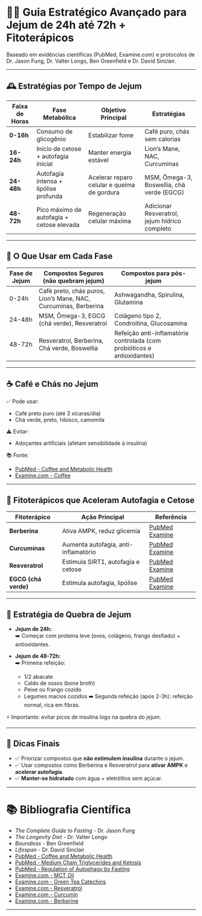 # 🧠🔥 Guia Estratégico Avançado para Jejum de 24h até 72h + Fitoterápicos

Baseado em evidências científicas (PubMed, Examine.com) e protocolos de Dr. Jason Fung, Dr. Valter Longo, Ben Greenfield e Dr. David Sinclair.

---

## 🕰️ Estratégias por Tempo de Jejum

| Faixa de Horas | Fase Metabólica | Objetivo Principal | Estratégias |
|----------------|-----------------|--------------------|-------------|
| **0-16h**       | Consumo de glicogênio | Estabilizar fome | Café puro, chás sem calorias |
| **16-24h**      | Início de cetose + autofagia inicial | Manter energia estável | Lion’s Mane, NAC, Curcuminas |
| **24-48h**      | Autofagia intensa + lipólise profunda | Acelerar reparo celular e queima de gordura | MSM, Ômega-3, Boswellia, chá verde (EGCG) |
| **48-72h**      | Pico máximo de autofagia + cetose elevada | Regeneração celular máxima | Adicionar Resveratrol, jejum hídrico completo |

---

## 🍵 O Que Usar em Cada Fase

| Fase de Jejum  | Compostos Seguros (não quebram jejum) | Compostos para pós-jejum |
|----------------|--------------------------------------|---------------------------|
| 0-24h          | Café preto, chás puros, Lion’s Mane, NAC, Curcuminas, Berberina | Ashwagandha, Spirulina, Glutamina |
| 24-48h         | MSM, Ômega-3, EGCG (chá verde), Resveratrol | Colágeno tipo 2, Condroitina, Glucosamina |
| 48-72h         | Resveratrol, Berberina, Chá verde, Boswellia | Refeição anti-inflamatória controlada (com probióticos e antioxidantes) |

---

## ☕ Café e Chás no Jejum

✅ Pode usar:
- Café preto puro (até 3 xícaras/dia)
- Chá verde, preto, hibisco, camomila

⚠️ Evitar:
- Adoçantes artificiais (afetam sensibilidade à insulina)

📚 Fonte:
- [PubMed - Coffee and Metabolic Health](https://pubmed.ncbi.nlm.nih.gov/28697850/)
- [Examine.com - Coffee](https://examine.com/supplements/coffee/)

---

## 🧪 Fitoterápicos que Aceleram Autofagia e Cetose

| Fitoterápico        | Ação Principal                 | Referência |
|---------------------|---------------------------------|------------|
| **Berberina**        | Ativa AMPK, reduz glicemia      | [PubMed](https://pubmed.ncbi.nlm.nih.gov/26088388/) [Examine](https://examine.com/supplements/berberine/) |
| **Curcuminas**       | Aumenta autofagia, anti-inflamatório | [PubMed](https://pubmed.ncbi.nlm.nih.gov/17569207/) [Examine](https://examine.com/supplements/curcumin/) |
| **Resveratrol**      | Estimula SIRT1, autofagia e cetose | [PubMed](https://pubmed.ncbi.nlm.nih.gov/18326699/) [Examine](https://examine.com/supplements/resveratrol/) |
| **EGCG (chá verde)** | Estimula autofagia, lipólise   | [PubMed](https://pubmed.ncbi.nlm.nih.gov/16924268/) [Examine](https://examine.com/supplements/green-tea-catechins/) |

---

## 🥑 Estratégia de Quebra de Jejum

- **Jejum de 24h:**  
  ➡️ Começar com proteína leve (ovos, colágeno, frango desfiado) + antioxidantes.

- **Jejum de 48-72h:**  
  ➡️ Primeira refeição:  
  - 1/2 abacate  
  - Caldo de ossos (bone broth)  
  - Peixe ou frango cozido  
  - Legumes macios cozidos
  ➡️ Segunda refeição (após 2-3h): refeição normal, rica em fibras.

⚡ Importante: evitar picos de insulina logo na quebra do jejum.

---

## 🧠 Dicas Finais

- ✅ Priorizar compostos que **não estimulem insulina** durante o jejum.
- ✅ Usar compostos como Berberina e Resveratrol para **ativar AMPK** e **acelerar autofagia**.
- ✅ **Manter-se hidratado** com água + eletrólitos sem açúcar.

---

# 📚 Bibliografia Científica

- *The Complete Guide to Fasting* - Dr. Jason Fung
- *The Longevity Diet* - Dr. Valter Longo
- *Boundless* - Ben Greenfield
- *Lifespan* - Dr. David Sinclair
- [PubMed - Coffee and Metabolic Health](https://pubmed.ncbi.nlm.nih.gov/28697850/)
- [PubMed - Medium Chain Triglycerides and Ketosis](https://pubmed.ncbi.nlm.nih.gov/20955620/)
- [PubMed - Regulation of Autophagy by Fasting](https://pubmed.ncbi.nlm.nih.gov/20838362/)
- [Examine.com - MCT Oil](https://examine.com/supplements/mct-oil/)
- [Examine.com - Green Tea Catechins](https://examine.com/supplements/green-tea-catechins/)
- [Examine.com - Resveratrol](https://examine.com/supplements/resveratrol/)
- [Examine.com - Curcumin](https://examine.com/supplements/curcumin/)
- [Examine.com - Berberine](https://examine.com/supplements/berberine/)

---
